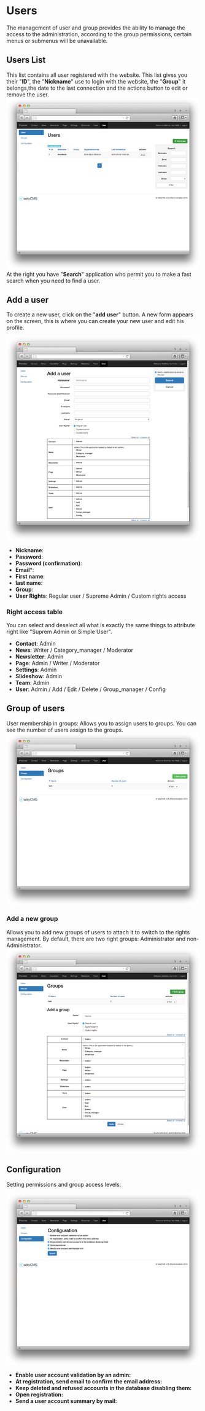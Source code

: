 # Users

The management of user and group provides the ability to manage the access to the administration, according to the group permissions, certain menus or submenus will be unavailable.

## Users List

This list contains all user registered with the website. This list gives you their "**ID**", the "**Nickname**" use to login with the website, the "**Group**" it belongs,the date to the last connection and the actions button to edit or remove the user.
![](user-01.png)
At the right you have "**Search**" application who permit you to make a fast search when you need to find a user. 

## Add a user

To create a new user, click on the "**add user**" button. A new form appears on the screen, this is where you can create your new user and edit his profile.

![](user-02.png)

*  **Nickname**: 
*  **Password**: 
*  **Password (confirmation)**:
*  **Email***:
*  **First name**:
*  **last name**:
*  **Group**:
*  **User Rights**: Regular user / Supreme Admin / Custom rights access

### Right access table

You can select and deselect all what is exactly the same things to attribute right like "Suprem Admin or Simple User".

* **Contact**: Admin 
* **News**: Writer / Category_manager / Moderator
* **Newsletter**: Admin
* **Page**: Admin / Writer / Moderator
* **Settings**: Admin
* **Slideshow**: Admin
* **Team**: Admin
* **User**: Admin / Add / Edit / Delete / Group_manager / Config

## Group of users

User membership in groups: Allows you to assign users to groups.
You can see the number of users assign to the groups.
![](user-03.png)

### Add a new group

Allows you to add new groups of users to attach it to switch to the rights management. By default, there are two right groups: Administrator and non-Administrator.
![](user-04.png)

## Configuration

Setting permissions and group access levels:

![](user-05.png)

* **Enable user account validation by an admin:**
* **At registration, send email to confirm the email address:**
* **Keep deleted and refused accounts in the database disabling them:** 
* **Open registration:**
* **Send a user account summary by mail:**




